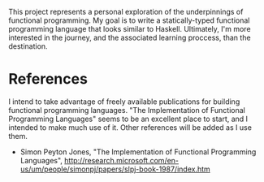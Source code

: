 This project represents a personal exploration of the underpinnings of
functional programming. My goal is to write a statically-typed functional
programming language that looks similar to Haskell. Ultimately, I'm more
interested in the journey, and the associated learning proccess, than the
destination.

# References

I intend to take advantage of freely available publications for building
functional programming languages. "The Implementation of Functional Programming
Languages" seems to be an excellent place to start, and I intended to make much
use of it.  Other references will be added as I use them.

- Simon Peyton Jones, "The Implementation of Functional Programming Languages",
  http://research.microsoft.com/en-us/um/people/simonpj/papers/slpj-book-1987/index.htm

